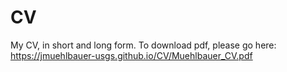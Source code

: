 # CV
My CV, in short and long form.
To download pdf, please go here:
https://jmuehlbauer-usgs.github.io/CV/Muehlbauer_CV.pdf
